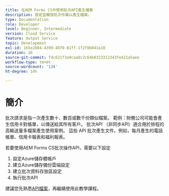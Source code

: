 ```yaml
---
title: 在AEM Forms CS中使用批次API產生檔案
description: 設定並觸發批次作業以產生檔案。
type: Documentation
role: Developer
level: Beginner, Intermediate
version: Cloud Service
feature: Output Service
topic: Development
exl-id: 165e2884-4399-4970-81ff-1f2f8b041a10
duration: 26
source-git-commit: f4c621f3a9caa8c2c64b8323312343fe421a5aee
workflow-type: tm+mt
source-wordcount: '134'
ht-degree: 14%

---
```


# 簡介

批次請求是指一次產生數十、數百或數千份類似檔案。 範例：財務公司可能會產生信用卡對帳單，以傳送給其所有客戶。
批次API （非同步API）適合用於排程的高輸送量多檔案產生使用案例。 這些 API 批次產生文件。例如，每月產生的電話帳單、信用卡報表和福利報表。

若要使用AEM Forms CS批次操作API，需要以下設定

1. 設定Azure儲存體帳戶
1. 建立Azure儲存備份雲端設定
1. 建立批次資料存放區設定
1. 執行批次API

建議您先熟悉[API檔案](https://experienceleague.adobe.com/docs/experience-manager-cloud-service/assets/batch-api.yaml?lang=en)，再繼續使用此教學課程。
